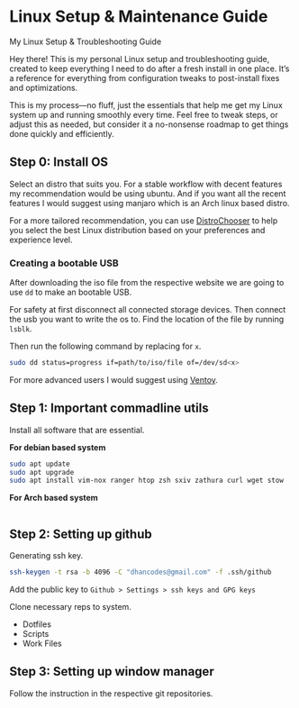 # Linux Setup & Maintenance Guide

My Linux Setup & Troubleshooting Guide

Hey there! This is my personal Linux setup and troubleshooting guide, created to
keep everything I need to do after a fresh install in one place. It’s a
reference for everything from configuration tweaks to post-install fixes and
optimizations.

This is my process—no fluff, just the essentials that help me get my Linux
system up and running smoothly every time. Feel free to tweak steps,
or adjust this as needed, but consider it a no-nonsense roadmap to get things
done quickly and efficiently.

## Step 0: Install OS

Select an distro that suits you. For a stable workflow with decent features my
recommendation would be using ubuntu. And if you want all the recent features
I would suggest using manjaro which is an Arch linux based distro.

For a more tailored recommendation, you can use [DistroChooser](https://distrochooser.de/) to help you select the best Linux
distribution based on your preferences and experience level.

### Creating a bootable USB

After downloading the iso file from the respective website we are going to use
`dd` to make an bootable USB.

For safety at first disconnect all connected storage devices. Then connect the
usb you want to write the os to. Find the location of the file by
running `lsblk`.

Then run the following command by replacing for `x`.
```bash
sudo dd status=progress if=path/to/iso/file of=/dev/sd<x>
```

For more advanced users I would suggest using [Ventoy](https://www.ventoy.net/en/index.html).

## Step 1: Important commadline utils

Install all software that are essential.

**For debian based system**
```bash
sudo apt update
sudo apt upgrade
sudo apt install vim-nox ranger htop zsh sxiv zathura curl wget stow
```

**For Arch based system**
```bash

```
## Step 2: Setting up github

Generating ssh key.
```bash
ssh-keygen -t rsa -b 4096 -C "dhancodes@gmail.com" -f .ssh/github
```

Add the public key to `Github > Settings > ssh keys and GPG keys`

Clone necessary reps to system.
- Dotfiles
- Scripts
- Work Files

## Step 3: Setting up window manager

Follow the instruction in the respective git repositories.


